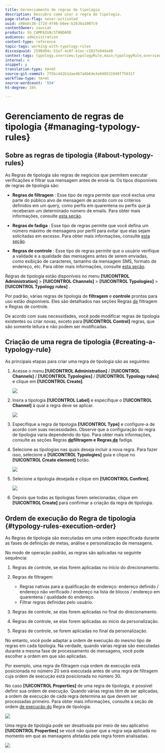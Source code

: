 ```yaml
---
title: Gerenciamento de regras de tipologia
description: Descubra como usar o regra de tipologia.
page-status-flag: never-activated
uuid: a98ebc36-172d-4f46-b6ee-b2636a1007c9
contentOwner: sauviat
products: SG_CAMPAIGN/STANDARD
audience: administration
content-type: reference
topic-tags: working-with-typology-rules
discoiquuid: 2590d94c-51ef-4c0f-b1ec-c2837e94da40
context-tags: typology,overview;typologyRule,main;typologyRule,overview
internal: n
snippet: y
translation-type: tm+mt
source-git-commit: 7f5bc442b1dae467a6b6de3e048531940f75031f
workflow-type: tm+mt
source-wordcount: '554'
ht-degree: 16%

---
```



# Gerenciamento de regras de tipologia {#managing-typology-rules}

## Sobre as regras de tipologia {#about-typology-rules}

As Regras de tipologia são regras de negócios que permitem executar verificações e filtrar sua mensagem antes de enviá-la. Os tipos disponíveis de regras de tipologia são:

* **Regras de filtragem** : Esse tipo de regra permite que você exclua uma parte do público alvo de mensagem de acordo com os critérios definidos em um query, como perfis em quarentena ou perfis que já receberam um determinado número de emails. Para obter mais informações, consulte [esta seção](../../sending/using/filtering-rules.md).

* **Regras de fadiga** : Esse tipo de regras permite que você defina um número máximo de mensagens por perfil para evitar que elas sejam solicitadas em excesso. Para obter mais informações, consulte [esta seção](../../sending/using/fatigue-rules.md).

* **Regras de controle** : Esse tipo de regras permite que o usuário verifique a validade e a qualidade das mensagens antes de serem enviadas, como exibição de caracteres, tamanho da mensagem SMS, formato de endereço, etc. Para obter mais informações, consulte [esta seção](../../sending/using/control-rules.md).

Regras de tipologia estão disponíveis no menu **[!UICONTROL Administration]** > **[!UICONTROL Channels]** > **[!UICONTROL Typologies]** > **[!UICONTROL Typology rules]** .

Por padrão, várias regras de tipologia de **filtragem** e **controle** prontas para uso estão disponíveis. Eles são detalhados nas seções Regras [de](../../sending/using/fatigue-rules.md) filtragem e Regras [](../../sending/using/control-rules.md) de controle.

De acordo com suas necessidades, você pode modificar regras de tipologia existentes ou criar novas, exceto para **[!UICONTROL Control]** regras, que são somente leitura e não podem ser modificadas.

## Criação de uma regra de tipologia {#creating-a-typology-rule}

As principais etapas para criar uma regra de tipologia são as seguintes:

1. Acesse o menu **[!UICONTROL Administration]** / **[!UICONTROL Channels]** / **[!UICONTROL Typologies]** / **[!UICONTROL Typology rules]** e clique em **[!UICONTROL Create]**.

   ![](assets/typology_create-rule.png)

1. Insira a tipologia **[!UICONTROL Label]** e especifique o **[!UICONTROL Channel]** à qual a regra deve se aplicar.

   ![](assets/typology-rule-label.png)

1. Especifique a regra de tipologia **[!UICONTROL Type]** e configure-a de acordo com suas necessidades. Observe que a configuração do regra de tipologia varia dependendo do tipo. Para obter mais informações, consulte as seções Regras **[de](../../sending/using/filtering-rules.md)**filtragem e Regras**[ de](../../sending/using/fatigue-rules.md)** fadiga.

1. Selecione as tipologias nas quais deseja incluir a nova regra. Para fazer isso, selecione a **[!UICONTROL Typologies]** guia e clique no **[!UICONTROL Create element]** botão.

   ![](assets/typology-typologies-tab.png)

1. Selecione a tipologia desejada e clique em **[!UICONTROL Confirm]**.

   ![](assets/typology-link.png)

1. Depois que todas as tipologias forem selecionadas, clique em **[!UICONTROL Create]** para confirmar a criação da regra de tipologia.

## Ordem de execução do Regra de tipologia {#typology-rules-execution-order}

As Regras de tipologia são executadas em uma ordem especificada durante as fases de definição de metas, análise e personalização de mensagens.

No modo de operação padrão, as regras são aplicadas na seguinte sequência:

1. Regras de controle, se elas forem aplicadas no início do direcionamento.
1. Regras de filtragem:

   * Regras nativas para a qualificação de endereço: endereço definido / endereço não verificado / endereço na lista de blocos / endereço em quarentena / qualidade do endereço.
   * Filtrar regras definidas pelo usuário.

1. Regras de controle, se elas forem aplicadas no final do direcionamento.
1. Regras de controle, se elas forem aplicadas ao início da personalização.
1. Regras de controle, se forem aplicadas no final da personalização.

No entanto, você pode adaptar a ordem de execução do mesmo tipo de regras em cada tipologia. Na verdade, quando várias regras são executadas durante a mesma fase de processamento de mensagens, você pode escolher a ordem em que são aplicadas.

Por exemplo, uma regra de filtragem cuja ordem de execução está posicionada no número 20 será executada antes de uma regra de filtragem cuja ordem de execução está posicionada no número 30.

No caso **[!UICONTROL Properties]** de uma regra de tipologia, é possível definir sua ordem de execução. Quando várias regras têm de ser aplicadas, a ordem de execução de cada regra determina as que devem ser processadas primeiro. Para obter mais informações, consulte a seção de ordem [de execução do](#typology-rules-execution-order) Regra de tipologia.

![](assets/typology_rule-active.png)

Uma regra de tipologia pode ser desativada por meio de seu aplicativo **[!UICONTROL Properties]** se você não quiser que a regra seja aplicada no momento em que as mensagens afetadas pela regra forem analisadas.

![](assets/typology_rule-order.png)
